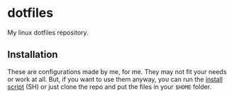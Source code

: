 dotfiles
========

My linux dotfiles repository.

Installation
------------

These are configurations made by me, for me. They may not fit your needs or work at all.
But, if you want to use them anyway, you can run the [install script](https://raw.githubusercontent.com/uKaigo/dotfiles/main/assets/install.sh) (SH) or just clone the repo and put the files in your `$HOME` folder.
